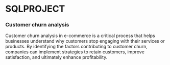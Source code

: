 # SQLPROJECT

### Customer churn analysis
Customer churn analysis in e-commerce is a critical process that helps businesses understand why customers stop engaging with their services or products. By identifying the factors contributing to customer churn, companies can implement strategies to retain customers, improve satisfaction, and ultimately enhance profitability. 

